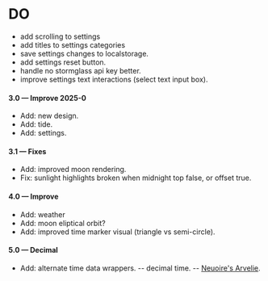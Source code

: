 # DO

- add scrolling to settings
- add titles to settings categories
- save settings changes to localstorage.
- add settings reset button.
- handle no stormglass api key better.
- improve settings text interactions (select text input box).

#### 3.0 &mdash; Improve 2025-0

- Add: new design.
- Add: tide.
- Add: settings.

#### 3.1 &mdash; Fixes

- Add: improved moon rendering.
- Fix: sunlight highlights broken when midnight top false, or offset true.

#### 4.0 &mdash; Improve

- Add: weather
- Add: moon eliptical orbit?
- Add: improved time marker visual (triangle vs semi-circle).

#### 5.0 &mdash; Decimal

- Add: alternate time data wrappers.
-- decimal time.
-- [Neuoire's Arvelie](https://wiki.xxiivv.com/site/time.html).